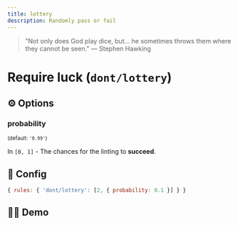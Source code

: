 ```yaml
---
title: lottery
description: Randomly pass or fail
---
```


<script setup lang="ts">
import CodeEditor from '../../.vitepress/theme/components/code-editor.vue';
import {ruleName, presetConfigs, initialText, fakeLint} from '../../src/sample-code/lottery.js';
</script>

> "Not only does God play dice, but… he sometimes throws them where they cannot be seen." — Stephen Hawking

# Require luck (`dont/lottery`)

<!-- end auto-generated rule header -->

## ⚙️ Options

### probability

<sub>(default: `'0.99'`)</sub>

In `[0, 1]` - The chances for the linting to **succeed**.

## 🔧 Config

```js
{ rules: { 'dont/lottery': [2, { probability: 0.1 }] } }
```

## 🧑‍💻 Demo

<CodeEditor :rule="ruleName" :text="initialText" :presetConfigs="presetConfigs" :fakeLint="fakeLint" />
